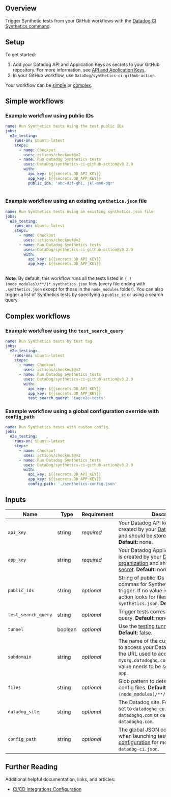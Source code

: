 ## Overview

Trigger Synthetic tests from your GitHub workflows with the [Datadog CI Synthetics command][1].

## Setup

To get started:

1. Add your Datadog API and Application Keys as secrets to your GitHub repository. For more information, see [API and Application Keys][2].
2. In your GitHub workflow, use `DataDog/synthetics-ci-github-action`.

Your workflow can be [simple](#simple-workflows) or [complex](#complex-workflows).

## Simple workflows

### Example workflow using public IDs

```yaml
name: Run Synthetics tests using the test public IDs
jobs:
  e2e_testing:
    runs-on: ubuntu-latest
    steps:
      - name: Checkout
        uses: actions/checkout@v2
      - name: Run Datadog Synthetics tests
        uses: DataDog/synthetics-ci-github-action@v0.2.0
        with:
          api_key: ${{secrets.DD_API_KEY}}
          app_key: ${{secrets.DD_APP_KEY}}
          public_ids: 'abc-d3f-ghi, jkl-mn0-pqr' 
        
```
### Example workflow using an existing `synthetics.json` file

```yaml
name: Run Synthetics tests using an existing synthetics.json file
jobs:
  e2e_testing:
    runs-on: ubuntu-latest
    steps:
      - name: Checkout
        uses: actions/checkout@v2
      - name: Run Datadog Synthetics tests
        uses: DataDog/synthetics-ci-github-action@v0.2.0
        with:
          api_key: ${{secrets.DD_API_KEY}}
          app_key: ${{secrets.DD_APP_KEY}}
        
```

**Note**: By default, this workflow runs all the tests listed in `{,!(node_modules)/**/}*.synthetics.json` files (every file ending with `.synthetics.json` except for those in the `node_modules` folder). You can also trigger a list of Synthetics tests by specifying a `public_id` or using a search query.

## Complex workflows

### Example workflow using the `test_search_query`

```yaml
name: Run Synthetics tests by test tag
jobs:
  e2e_testing:
    runs-on: ubuntu-latest
    steps:
      - name: Checkout
        uses: actions/checkout@v2
      - name: Run Datadog Synthetics tests
        uses: DataDog/synthetics-ci-github-action@v0.2.0
        with:
          api_key: ${{secrets.DD_API_KEY}}
          app_key: ${{secrets.DD_APP_KEY}}
          test_search_query: 'tag:e2e-tests'
```

### Example workflow using a global configuration override with `config_path`

```yaml
name: Run Synthetics tests with custom config
jobs:
  e2e_testing:
    runs-on: ubuntu-latest
    steps:
      - name: Checkout
        uses: actions/checkout@v2
      - name: Run Datadog Synthetics tests
        uses: DataDog/synthetics-ci-github-action@v0.2.0
        with:
          api_key: ${{secrets.DD_API_KEY}}
          app_key: ${{secrets.DD_APP_KEY}}
          config_path: './synthetics-config.json'
```

## Inputs

| Name                | Type    | Requirement    | Description                                                                                                                                                                                            |
|---------------------|---------|----------------|--------------------------------------------------------------------------------------------------------------------------------------------------------------------------------------------------------|
| `api_key`           | string  | _required_ | Your Datadog API key. This key is created by your [Datadog organization][2] and should be stored as a [secret][3]. **Default:** none.                                                                   |
| `app_key`           | string  | _required_ | Your Datadog Application key. This key is created by your [Datadog organization][2] and should be stored as a [secret][3]. **Default:** none.                                                           |
| `public_ids`        | string  | _optional_     | String of public IDs separated by commas for Synthetic tests you want to trigger. If no value is provided, the action looks for files named with `synthetics.json`. **Default:** none.                  |
| `test_search_query` | string  | _optional_     | Trigger tests corresponding to a [search][5] query. **Default:** none.                                                                                                                                  |
| `tunnel`            | boolean | _optional_     | Use the [testing tunnel][6] to trigger tests. **Default:** false.                                                                                                                                       |
| `subdomain`         | string  | _optional_     | The name of the custom subdomain set to access your Datadog application. If the URL used to access Datadog is `myorg.datadoghq.com`, the subdomain value needs to be set to `myorg`. **Default:** `app`. |
| `files`             | string  | _optional_     | Glob pattern to detect Synthetic tests config files. **Default:** `{,!(node_modules)/**/}*.synthetics.json`.                                                                                            |
| `datadog_site`      | string  | _optional_     | The Datadog site. For users in the EU, set to `datadoghq.eu`. For example: `datadoghq.com` or `datadoghq.eu`. **Default:** `datadoghq.com`.                                                             |
| `config_path`       | string  | _optional_     | The global JSON configuration is used when launching tests. See the [example configuration][4] for more details. **Default:** `datadog-ci.json`.                                                         |

## Further Reading

Additional helpful documentation, links, and articles:

- [CI/CD Integrations Configuration][7]

[1]: https://github.com/DataDog/datadog-ci
[2]: https://docs.datadoghq.com/account_management/api-app-keys/
[3]: https://docs.github.com/en/actions/reference/encrypted-secrets
[4]: https://docs.datadoghq.com/synthetics/cicd_integrations/configuration/?tab=npm#setup-a-client
[5]: https://docs.datadoghq.com/synthetics/search/#search
[6]: https://docs.datadoghq.com/synthetics/cicd_integrations/configuration/?tab=npm#use-the-testing-tunnel
[7]: https://docs.datadoghq.com/synthetics/cicd_integrations/configuration
